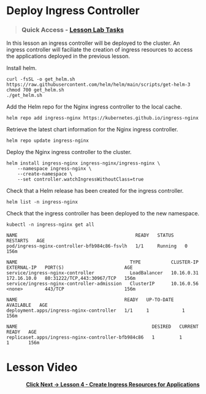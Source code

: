 # Deploy Ingress Controller

> ### Quick Access - [Lesson Lab Tasks](#Lesson-Lab-Tasks) 

In this lesson an ingress controller will be deployed to the cluster. An ingress controller will faciliate the creation of ingress resources to access the applications deployed in the previous lesson.

Install helm.

```
curl -fsSL -o get_helm.sh https://raw.githubusercontent.com/helm/helm/main/scripts/get-helm-3
chmod 700 get_helm.sh
./get_helm.sh

```
Add the Helm repo for the Nginx ingress controller to the local cache.

```
helm repo add ingress-nginx https://kubernetes.github.io/ingress-nginx
```

Retrieve the latest chart information for the Nginx ingress controller.

```
helm repo update ingress-nginx

```

Deploy the Nginx ingress controller to the cluster.

```
helm install ingress-nginx ingress-nginx/ingress-nginx \
    --namespace ingress-nginx \
    --create-namespace \
    --set controller.watchIngressWithoutClass=true
```

Check that a Helm release has been created for the ingress controller.

```
helm list -n ingress-nginx

```

Check that the ingress controller has been deployed to the new namespace.

```
kubectl -n ingress-nginx get all

```

```
NAME                                           READY   STATUS    RESTARTS   AGE
pod/ingress-nginx-controller-bfb984c86-fsvlh   1/1     Running   0          156m

NAME                                         TYPE           CLUSTER-IP   EXTERNAL-IP   PORT(S)                      AGE
service/ingress-nginx-controller             LoadBalancer   10.16.0.31   172.16.10.0   80:31222/TCP,443:30967/TCP   156m
service/ingress-nginx-controller-admission   ClusterIP      10.16.0.56   <none>        443/TCP                      156m

NAME                                       READY   UP-TO-DATE   AVAILABLE   AGE
deployment.apps/ingress-nginx-controller   1/1     1            1           156m

NAME                                                 DESIRED   CURRENT   READY   AGE
replicaset.apps/ingress-nginx-controller-bfb984c86   1         1         1       156m

```



# Lesson Video

#### <div align="right">  [Click Next -> Lesson 4 - Create Ingress Resources for Applications](https://github.com/tigera-cs/quickstart-self-service/blob/main/modules/create-ingress-resources.md) </div>
